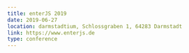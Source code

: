 ```yaml
---
title: enterJS 2019
date: 2019-06-27
location: darmstadtium, Schlossgraben 1, 64283 Darmstadt
link: https://www.enterjs.de
type: conference
---
```

